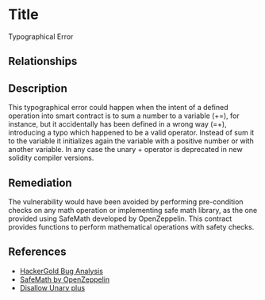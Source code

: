 # Title
Typographical Error

## Relationships

## Description
This typographical error could happen when the intent of a defined operation into smart contract is to sum a number to a variable (+=), for instance, but it accidentally has been defined in a wrong way (=+), introducing a typo which happened to be a valid operator. Instead of sum it to the variable it initializes again the variable with a positive number or with another variable. In any case the unary + operator is deprecated in new solidity compiler versions.

## Remediation
The vulnerability would have been avoided by performing pre-condition checks on any math operation or implementing safe math library, as the one provided using SafeMath developed by OpenZeppelin. This contract provides functions to perform mathematical operations with safety checks.

## References
* [HackerGold Bug Analysis](https://blog.zeppelin.solutions/hackergold-bug-analysis-68d893cad738)
* [SafeMath by OpenZeppelin](https://github.com/OpenZeppelin/openzeppelin-solidity/blob/master/contracts/math/SafeMath.sol)
* [Disallow Unary plus](https://github.com/ethereum/solidity/issues/1760)
